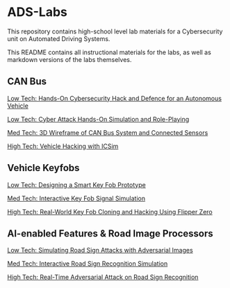 # ADS-Labs

This repository contains high-school level lab materials for a Cybersecurity unit on Automated Driving Systems. 

This README contains all instructional materials for the labs, as well as markdown versions of the labs themselves. 

## CAN Bus
[Low Tech: Hands-On Cybersecurity Hack and Defence for an Autonomous Vehicle](labs/CAN_Bus_LT_1/Lab.md)

[Low Tech: Cyber Attack Hands-On Simulation and Role-Playing](labs/CAN_Bus_LT_2/Lab.md)

[Med Tech: 3D Wireframe of CAN Bus System and Connected Sensors](labs/CAN_Bus_MT/Lab.md)

[High Tech: Vehicle Hacking with ICSim](labs/CAN_Bus_HT/Lab.md)


## Vehicle Keyfobs
[Low Tech: Designing a Smart Key Fob Prototype](labs/Keyfob_LT/Lab.md)

[Med Tech: Interactive Key Fob Signal Simulation](labs/Keyfob_MT/Lab.md)

[High Tech: Real-World Key Fob Cloning and Hacking Using Flipper Zero](labs/Keyfob_HT/Lab.md)


## AI-enabled Features & Road Image Processors

[Low Tech: Simulating Road Sign Attacks with Adversarial Images](labs/AI_LT/Lab.md)

[Med Tech: Interactive Road Sign Recognition Simulation](labs/AI_MT/Lab.md)

[High Tech: Real-Time Adversarial Attack on Road Sign Recognition](labs/AI_HT/Lab.md)


